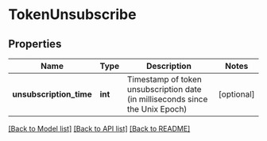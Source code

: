 # TokenUnsubscribe

## Properties
Name | Type | Description | Notes
------------ | ------------- | ------------- | -------------
**unsubscription_time** | **int** | Timestamp of token unsubscription date (in milliseconds since the Unix Epoch) | [optional] 

[[Back to Model list]](../README.md#documentation-for-models) [[Back to API list]](../README.md#documentation-for-api-endpoints) [[Back to README]](../README.md)

